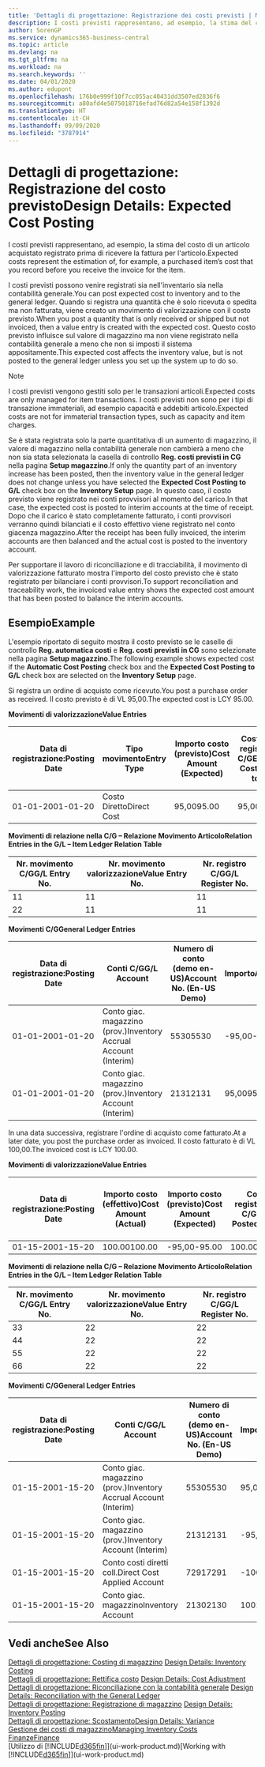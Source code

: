 ```yaml
---
title: 'Dettagli di progettazione: Registrazione dei costi previsti | Microsoft Docs'
description: I costi previsti rappresentano, ad esempio, la stima del costo di un articolo acquistato registrato prima di ricevere la fattura per l'articolo.
author: SorenGP
ms.service: dynamics365-business-central
ms.topic: article
ms.devlang: na
ms.tgt_pltfrm: na
ms.workload: na
ms.search.keywords: ''
ms.date: 04/01/2020
ms.author: edupont
ms.openlocfilehash: 176b0e999f10f7cc055ac40431dd3507ed2836f6
ms.sourcegitcommit: a80afd4e5075018716efad76d82a54e158f1392d
ms.translationtype: HT
ms.contentlocale: it-CH
ms.lasthandoff: 09/09/2020
ms.locfileid: "3787914"
---
```

# <a name="design-details-expected-cost-posting"></a><span data-ttu-id="587bf-103">Dettagli di progettazione: Registrazione del costo previsto</span><span class="sxs-lookup"><span data-stu-id="587bf-103">Design Details: Expected Cost Posting</span></span>
<span data-ttu-id="587bf-104">I costi previsti rappresentano, ad esempio, la stima del costo di un articolo acquistato registrato prima di ricevere la fattura per l'articolo.</span><span class="sxs-lookup"><span data-stu-id="587bf-104">Expected costs represent the estimation of, for example, a purchased item’s cost that you record before you receive the invoice for the item.</span></span>  

 <span data-ttu-id="587bf-105">I costi previsti possono venire registrati sia nell'inventario sia nella contabilità generale.</span><span class="sxs-lookup"><span data-stu-id="587bf-105">You can post expected cost to inventory and to the general ledger.</span></span> <span data-ttu-id="587bf-106">Quando si registra una quantità che è solo ricevuta o spedita ma non fatturata, viene creato un movimento di valorizzazione con il costo previsto.</span><span class="sxs-lookup"><span data-stu-id="587bf-106">When you post a quantity that is only received or shipped but not invoiced, then a value entry is created with the expected cost.</span></span> <span data-ttu-id="587bf-107">Questo costo previsto influisce sul valore di magazzino ma non viene registrato nella contabilità generale a meno che non si imposti il sistema appositamente.</span><span class="sxs-lookup"><span data-stu-id="587bf-107">This expected cost affects the inventory value, but is not posted to the general ledger unless you set up the system up to do so.</span></span>  

> [!NOTE]  
>  <span data-ttu-id="587bf-108">I costi previsti vengono gestiti solo per le transazioni articoli.</span><span class="sxs-lookup"><span data-stu-id="587bf-108">Expected costs are only managed for item transactions.</span></span> <span data-ttu-id="587bf-109">I costi previsti non sono per i tipi di transazione immateriali, ad esempio capacità e addebiti articolo.</span><span class="sxs-lookup"><span data-stu-id="587bf-109">Expected costs are not for immaterial transaction types, such as capacity and item charges.</span></span>  

 <span data-ttu-id="587bf-110">Se è stata registrata solo la parte quantitativa di un aumento di magazzino, il valore di magazzino nella contabilità generale non cambierà a meno che non sia stata selezionata la casella di controllo **Reg. costi previsti in CG** nella pagina **Setup magazzino**.</span><span class="sxs-lookup"><span data-stu-id="587bf-110">If only the quantity part of an inventory increase has been posted, then the inventory value in the general ledger does not change unless you have selected the **Expected Cost Posting to G/L** check box on the **Inventory Setup** page.</span></span> <span data-ttu-id="587bf-111">In questo caso, il costo previsto viene registrato nei conti provvisori al momento del carico.</span><span class="sxs-lookup"><span data-stu-id="587bf-111">In that case, the expected cost is posted to interim accounts at the time of receipt.</span></span> <span data-ttu-id="587bf-112">Dopo che il carico è stato completamente fatturato, i conti provvisori verranno quindi bilanciati e il costo effettivo viene registrato nel conto giacenza magazzino.</span><span class="sxs-lookup"><span data-stu-id="587bf-112">After the receipt has been fully invoiced, the interim accounts are then balanced and the actual cost is posted to the inventory account.</span></span>  

 <span data-ttu-id="587bf-113">Per supportare il lavoro di riconciliazione e di tracciabilità, il movimento di valorizzazione fatturato mostra l'importo del costo previsto che è stato registrato per bilanciare i conti provvisori.</span><span class="sxs-lookup"><span data-stu-id="587bf-113">To support reconciliation and traceability work, the invoiced value entry shows the expected cost amount that has been posted to balance the interim accounts.</span></span>  

## <a name="example"></a><span data-ttu-id="587bf-114">Esempio</span><span class="sxs-lookup"><span data-stu-id="587bf-114">Example</span></span>  
 <span data-ttu-id="587bf-115">L'esempio riportato di seguito mostra il costo previsto se le caselle di controllo **Reg. automatica costi** e **Reg. costi previsti in CG** sono selezionate nella pagina **Setup magazzino**.</span><span class="sxs-lookup"><span data-stu-id="587bf-115">The following example shows expected cost if the **Automatic Cost Posting** check box and the **Expected Cost Posting to G/L** check box are selected on the **Inventory Setup** page.</span></span>  

 <span data-ttu-id="587bf-116">Si registra un ordine di acquisto come ricevuto.</span><span class="sxs-lookup"><span data-stu-id="587bf-116">You post a purchase order as received.</span></span> <span data-ttu-id="587bf-117">Il costo previsto è di VL 95,00.</span><span class="sxs-lookup"><span data-stu-id="587bf-117">The expected cost is LCY 95.00.</span></span>  

 <span data-ttu-id="587bf-118">**Movimenti di valorizzazione**</span><span class="sxs-lookup"><span data-stu-id="587bf-118">**Value Entries**</span></span>  

|<span data-ttu-id="587bf-119">Data di registrazione:</span><span class="sxs-lookup"><span data-stu-id="587bf-119">Posting Date</span></span>|<span data-ttu-id="587bf-120">Tipo movimento</span><span class="sxs-lookup"><span data-stu-id="587bf-120">Entry Type</span></span>|<span data-ttu-id="587bf-121">Importo costo (previsto)</span><span class="sxs-lookup"><span data-stu-id="587bf-121">Cost Amount (Expected)</span></span>|<span data-ttu-id="587bf-122">Costo prev. registrato in C/G</span><span class="sxs-lookup"><span data-stu-id="587bf-122">Expected Cost Posted to G/L</span></span>|<span data-ttu-id="587bf-123">Costo previsto</span><span class="sxs-lookup"><span data-stu-id="587bf-123">Expected Cost</span></span>|<span data-ttu-id="587bf-124">Nr. movimento cont. articolo</span><span class="sxs-lookup"><span data-stu-id="587bf-124">Item Ledger Entry No.</span></span>|<span data-ttu-id="587bf-125">Nr. movimento</span><span class="sxs-lookup"><span data-stu-id="587bf-125">Entry No.</span></span>|  
|------------------|----------------|------------------------------|----------------------------------|-------------------|---------------------------|---------------|  
|<span data-ttu-id="587bf-126">01-01-20</span><span class="sxs-lookup"><span data-stu-id="587bf-126">01-01-20</span></span>|<span data-ttu-id="587bf-127">Costo Diretto</span><span class="sxs-lookup"><span data-stu-id="587bf-127">Direct Cost</span></span>|<span data-ttu-id="587bf-128">95,00</span><span class="sxs-lookup"><span data-stu-id="587bf-128">95.00</span></span>|<span data-ttu-id="587bf-129">95,00</span><span class="sxs-lookup"><span data-stu-id="587bf-129">95.00</span></span>|<span data-ttu-id="587bf-130">Sì</span><span class="sxs-lookup"><span data-stu-id="587bf-130">Yes</span></span>|<span data-ttu-id="587bf-131">1</span><span class="sxs-lookup"><span data-stu-id="587bf-131">1</span></span>|<span data-ttu-id="587bf-132">1</span><span class="sxs-lookup"><span data-stu-id="587bf-132">1</span></span>|  

 <span data-ttu-id="587bf-133">**Movimenti di relazione nella C/G – Relazione Movimento Articolo**</span><span class="sxs-lookup"><span data-stu-id="587bf-133">**Relation Entries in the G/L – Item Ledger Relation Table**</span></span>  

|<span data-ttu-id="587bf-134">Nr. movimento C/G</span><span class="sxs-lookup"><span data-stu-id="587bf-134">G/L Entry No.</span></span>|<span data-ttu-id="587bf-135">Nr. movimento valorizzazione</span><span class="sxs-lookup"><span data-stu-id="587bf-135">Value Entry No.</span></span>|<span data-ttu-id="587bf-136">Nr. registro C/G</span><span class="sxs-lookup"><span data-stu-id="587bf-136">G/L Register No.</span></span>|  
|--------------------|---------------------|-----------------------|  
|<span data-ttu-id="587bf-137">1</span><span class="sxs-lookup"><span data-stu-id="587bf-137">1</span></span>|<span data-ttu-id="587bf-138">1</span><span class="sxs-lookup"><span data-stu-id="587bf-138">1</span></span>|<span data-ttu-id="587bf-139">1</span><span class="sxs-lookup"><span data-stu-id="587bf-139">1</span></span>|  
|<span data-ttu-id="587bf-140">2</span><span class="sxs-lookup"><span data-stu-id="587bf-140">2</span></span>|<span data-ttu-id="587bf-141">1</span><span class="sxs-lookup"><span data-stu-id="587bf-141">1</span></span>|<span data-ttu-id="587bf-142">1</span><span class="sxs-lookup"><span data-stu-id="587bf-142">1</span></span>|  

 <span data-ttu-id="587bf-143">**Movimenti C/G**</span><span class="sxs-lookup"><span data-stu-id="587bf-143">**General Ledger Entries**</span></span>  

|<span data-ttu-id="587bf-144">Data di registrazione:</span><span class="sxs-lookup"><span data-stu-id="587bf-144">Posting Date</span></span>|<span data-ttu-id="587bf-145">Conti C/G</span><span class="sxs-lookup"><span data-stu-id="587bf-145">G/L Account</span></span>|<span data-ttu-id="587bf-146">Numero di conto (demo en-US)</span><span class="sxs-lookup"><span data-stu-id="587bf-146">Account No. (En-US Demo)</span></span>|<span data-ttu-id="587bf-147">Importo</span><span class="sxs-lookup"><span data-stu-id="587bf-147">Amount</span></span>|<span data-ttu-id="587bf-148">Nr. movimento</span><span class="sxs-lookup"><span data-stu-id="587bf-148">Entry No.</span></span>|  
|------------------|------------------|---------------------------------|------------|---------------|  
|<span data-ttu-id="587bf-149">01-01-20</span><span class="sxs-lookup"><span data-stu-id="587bf-149">01-01-20</span></span>|<span data-ttu-id="587bf-150">Conto giac. magazzino (prov.)</span><span class="sxs-lookup"><span data-stu-id="587bf-150">Inventory Accrual Account (Interim)</span></span>|<span data-ttu-id="587bf-151">5530</span><span class="sxs-lookup"><span data-stu-id="587bf-151">5530</span></span>|<span data-ttu-id="587bf-152">-95,00</span><span class="sxs-lookup"><span data-stu-id="587bf-152">-95.00</span></span>|<span data-ttu-id="587bf-153">2</span><span class="sxs-lookup"><span data-stu-id="587bf-153">2</span></span>|  
|<span data-ttu-id="587bf-154">01-01-20</span><span class="sxs-lookup"><span data-stu-id="587bf-154">01-01-20</span></span>|<span data-ttu-id="587bf-155">Conto giac. magazzino (prov.)</span><span class="sxs-lookup"><span data-stu-id="587bf-155">Inventory Account (Interim)</span></span>|<span data-ttu-id="587bf-156">2131</span><span class="sxs-lookup"><span data-stu-id="587bf-156">2131</span></span>|<span data-ttu-id="587bf-157">95,00</span><span class="sxs-lookup"><span data-stu-id="587bf-157">95.00</span></span>|<span data-ttu-id="587bf-158">1</span><span class="sxs-lookup"><span data-stu-id="587bf-158">1</span></span>|  

 <span data-ttu-id="587bf-159">In una data successiva, registrare l'ordine di acquisto come fatturato.</span><span class="sxs-lookup"><span data-stu-id="587bf-159">At a later date, you post the purchase order as invoiced.</span></span> <span data-ttu-id="587bf-160">Il costo fatturato è di VL 100,00.</span><span class="sxs-lookup"><span data-stu-id="587bf-160">The invoiced cost is LCY 100.00.</span></span>  

 <span data-ttu-id="587bf-161">**Movimenti di valorizzazione**</span><span class="sxs-lookup"><span data-stu-id="587bf-161">**Value Entries**</span></span>  

|<span data-ttu-id="587bf-162">Data di registrazione:</span><span class="sxs-lookup"><span data-stu-id="587bf-162">Posting Date</span></span>|<span data-ttu-id="587bf-163">Importo costo (effettivo)</span><span class="sxs-lookup"><span data-stu-id="587bf-163">Cost Amount (Actual)</span></span>|<span data-ttu-id="587bf-164">Importo costo (previsto)</span><span class="sxs-lookup"><span data-stu-id="587bf-164">Cost Amount (Expected)</span></span>|<span data-ttu-id="587bf-165">Costo registrato in C/G</span><span class="sxs-lookup"><span data-stu-id="587bf-165">Cost Posted to G/L</span></span>|<span data-ttu-id="587bf-166">Costo previsto</span><span class="sxs-lookup"><span data-stu-id="587bf-166">Expected Cost</span></span>|<span data-ttu-id="587bf-167">Nr. movimento cont. articolo</span><span class="sxs-lookup"><span data-stu-id="587bf-167">Item Ledger Entry No.</span></span>|<span data-ttu-id="587bf-168">Nr. movimento</span><span class="sxs-lookup"><span data-stu-id="587bf-168">Entry No.</span></span>|  
|------------------|----------------------------|------------------------------|-------------------------|-------------------|---------------------------|---------------|  
|<span data-ttu-id="587bf-169">01-15-20</span><span class="sxs-lookup"><span data-stu-id="587bf-169">01-15-20</span></span>|<span data-ttu-id="587bf-170">100.00</span><span class="sxs-lookup"><span data-stu-id="587bf-170">100.00</span></span>|<span data-ttu-id="587bf-171">-95,00</span><span class="sxs-lookup"><span data-stu-id="587bf-171">-95.00</span></span>|<span data-ttu-id="587bf-172">100.00</span><span class="sxs-lookup"><span data-stu-id="587bf-172">100.00</span></span>|<span data-ttu-id="587bf-173">No</span><span class="sxs-lookup"><span data-stu-id="587bf-173">No</span></span>|<span data-ttu-id="587bf-174">1</span><span class="sxs-lookup"><span data-stu-id="587bf-174">1</span></span>|<span data-ttu-id="587bf-175">2</span><span class="sxs-lookup"><span data-stu-id="587bf-175">2</span></span>|  

 <span data-ttu-id="587bf-176">**Movimenti di relazione nella C/G – Relazione Movimento Articolo**</span><span class="sxs-lookup"><span data-stu-id="587bf-176">**Relation Entries in the G/L – Item Ledger Relation Table**</span></span>  

|<span data-ttu-id="587bf-177">Nr. movimento C/G</span><span class="sxs-lookup"><span data-stu-id="587bf-177">G/L Entry No.</span></span>|<span data-ttu-id="587bf-178">Nr. movimento valorizzazione</span><span class="sxs-lookup"><span data-stu-id="587bf-178">Value Entry No.</span></span>|<span data-ttu-id="587bf-179">Nr. registro C/G</span><span class="sxs-lookup"><span data-stu-id="587bf-179">G/L Register No.</span></span>|  
|--------------------|---------------------|-----------------------|  
|<span data-ttu-id="587bf-180">3</span><span class="sxs-lookup"><span data-stu-id="587bf-180">3</span></span>|<span data-ttu-id="587bf-181">2</span><span class="sxs-lookup"><span data-stu-id="587bf-181">2</span></span>|<span data-ttu-id="587bf-182">2</span><span class="sxs-lookup"><span data-stu-id="587bf-182">2</span></span>|  
|<span data-ttu-id="587bf-183">4</span><span class="sxs-lookup"><span data-stu-id="587bf-183">4</span></span>|<span data-ttu-id="587bf-184">2</span><span class="sxs-lookup"><span data-stu-id="587bf-184">2</span></span>|<span data-ttu-id="587bf-185">2</span><span class="sxs-lookup"><span data-stu-id="587bf-185">2</span></span>|  
|<span data-ttu-id="587bf-186">5</span><span class="sxs-lookup"><span data-stu-id="587bf-186">5</span></span>|<span data-ttu-id="587bf-187">2</span><span class="sxs-lookup"><span data-stu-id="587bf-187">2</span></span>|<span data-ttu-id="587bf-188">2</span><span class="sxs-lookup"><span data-stu-id="587bf-188">2</span></span>|  
|<span data-ttu-id="587bf-189">6</span><span class="sxs-lookup"><span data-stu-id="587bf-189">6</span></span>|<span data-ttu-id="587bf-190">2</span><span class="sxs-lookup"><span data-stu-id="587bf-190">2</span></span>|<span data-ttu-id="587bf-191">2</span><span class="sxs-lookup"><span data-stu-id="587bf-191">2</span></span>|  

 <span data-ttu-id="587bf-192">**Movimenti C/G**</span><span class="sxs-lookup"><span data-stu-id="587bf-192">**General Ledger Entries**</span></span>  

|<span data-ttu-id="587bf-193">Data di registrazione:</span><span class="sxs-lookup"><span data-stu-id="587bf-193">Posting Date</span></span>|<span data-ttu-id="587bf-194">Conti C/G</span><span class="sxs-lookup"><span data-stu-id="587bf-194">G/L Account</span></span>|<span data-ttu-id="587bf-195">Numero di conto (demo en-US)</span><span class="sxs-lookup"><span data-stu-id="587bf-195">Account No. (En-US Demo)</span></span>|<span data-ttu-id="587bf-196">Importo</span><span class="sxs-lookup"><span data-stu-id="587bf-196">Amount</span></span>|<span data-ttu-id="587bf-197">Nr. movimento</span><span class="sxs-lookup"><span data-stu-id="587bf-197">Entry No.</span></span>|  
|------------------|------------------|---------------------------------|------------|---------------|  
|<span data-ttu-id="587bf-198">01-15-20</span><span class="sxs-lookup"><span data-stu-id="587bf-198">01-15-20</span></span>|<span data-ttu-id="587bf-199">Conto giac. magazzino (prov.)</span><span class="sxs-lookup"><span data-stu-id="587bf-199">Inventory Accrual Account (Interim)</span></span>|<span data-ttu-id="587bf-200">5530</span><span class="sxs-lookup"><span data-stu-id="587bf-200">5530</span></span>|<span data-ttu-id="587bf-201">95,00</span><span class="sxs-lookup"><span data-stu-id="587bf-201">95.00</span></span>|<span data-ttu-id="587bf-202">4</span><span class="sxs-lookup"><span data-stu-id="587bf-202">4</span></span>|  
|<span data-ttu-id="587bf-203">01-15-20</span><span class="sxs-lookup"><span data-stu-id="587bf-203">01-15-20</span></span>|<span data-ttu-id="587bf-204">Conto giac. magazzino (prov.)</span><span class="sxs-lookup"><span data-stu-id="587bf-204">Inventory Account (Interim)</span></span>|<span data-ttu-id="587bf-205">2131</span><span class="sxs-lookup"><span data-stu-id="587bf-205">2131</span></span>|<span data-ttu-id="587bf-206">-95,00</span><span class="sxs-lookup"><span data-stu-id="587bf-206">-95.00</span></span>|<span data-ttu-id="587bf-207">3</span><span class="sxs-lookup"><span data-stu-id="587bf-207">3</span></span>|  
|<span data-ttu-id="587bf-208">01-15-20</span><span class="sxs-lookup"><span data-stu-id="587bf-208">01-15-20</span></span>|<span data-ttu-id="587bf-209">Conto costi diretti coll.</span><span class="sxs-lookup"><span data-stu-id="587bf-209">Direct Cost Applied Account</span></span>|<span data-ttu-id="587bf-210">7291</span><span class="sxs-lookup"><span data-stu-id="587bf-210">7291</span></span>|<span data-ttu-id="587bf-211">-100</span><span class="sxs-lookup"><span data-stu-id="587bf-211">-100</span></span>|<span data-ttu-id="587bf-212">6</span><span class="sxs-lookup"><span data-stu-id="587bf-212">6</span></span>|  
|<span data-ttu-id="587bf-213">01-15-20</span><span class="sxs-lookup"><span data-stu-id="587bf-213">01-15-20</span></span>|<span data-ttu-id="587bf-214">Conto giac. magazzino</span><span class="sxs-lookup"><span data-stu-id="587bf-214">Inventory Account</span></span>|<span data-ttu-id="587bf-215">2130</span><span class="sxs-lookup"><span data-stu-id="587bf-215">2130</span></span>|<span data-ttu-id="587bf-216">100</span><span class="sxs-lookup"><span data-stu-id="587bf-216">100</span></span>|<span data-ttu-id="587bf-217">5</span><span class="sxs-lookup"><span data-stu-id="587bf-217">5</span></span>|  

## <a name="see-also"></a><span data-ttu-id="587bf-218">Vedi anche</span><span class="sxs-lookup"><span data-stu-id="587bf-218">See Also</span></span>
 <span data-ttu-id="587bf-219">[Dettagli di progettazione: Costing di magazzino](design-details-inventory-costing.md) </span><span class="sxs-lookup"><span data-stu-id="587bf-219">[Design Details: Inventory Costing](design-details-inventory-costing.md) </span></span>  
 <span data-ttu-id="587bf-220">[Dettagli di progettazione: Rettifica costo](design-details-cost-adjustment.md) </span><span class="sxs-lookup"><span data-stu-id="587bf-220">[Design Details: Cost Adjustment](design-details-cost-adjustment.md) </span></span>  
 <span data-ttu-id="587bf-221">[Dettagli di progettazione: Riconciliazione con la contabilità generale](design-details-reconciliation-with-the-general-ledger.md) </span><span class="sxs-lookup"><span data-stu-id="587bf-221">[Design Details: Reconciliation with the General Ledger](design-details-reconciliation-with-the-general-ledger.md) </span></span>  
 <span data-ttu-id="587bf-222">[Dettagli di progettazione: Registrazione di magazzino](design-details-inventory-posting.md) </span><span class="sxs-lookup"><span data-stu-id="587bf-222">[Design Details: Inventory Posting](design-details-inventory-posting.md) </span></span>  
 [<span data-ttu-id="587bf-223">Dettagli di progettazione: Scostamento</span><span class="sxs-lookup"><span data-stu-id="587bf-223">Design Details: Variance</span></span>](design-details-variance.md)  
 [<span data-ttu-id="587bf-224">Gestione dei costi di magazzino</span><span class="sxs-lookup"><span data-stu-id="587bf-224">Managing Inventory Costs</span></span>](finance-manage-inventory-costs.md)  
 [<span data-ttu-id="587bf-225">Finanze</span><span class="sxs-lookup"><span data-stu-id="587bf-225">Finance</span></span>](finance.md)  
 <span data-ttu-id="587bf-226">[Utilizzo di [!INCLUDE[d365fin](includes/d365fin_md.md)]](ui-work-product.md)</span><span class="sxs-lookup"><span data-stu-id="587bf-226">[Working with [!INCLUDE[d365fin](includes/d365fin_md.md)]](ui-work-product.md)</span></span>

